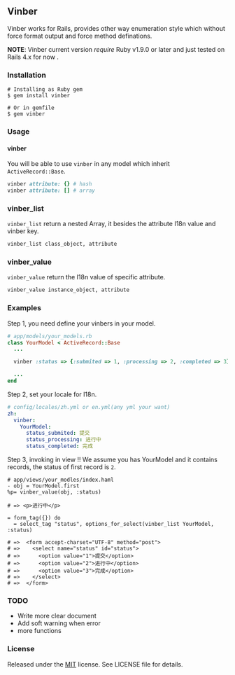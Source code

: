 ## Vinber ##

Vinber works for Rails, provides other way enumeration style which without force format output and force method definations.

__NOTE__: Vinber current version *require* Ruby v1.9.0 or later and just tested on Rails 4.x for now .


### Installation ###
    # Installing as Ruby gem
    $ gem install vinber

    # Or in gemfile
    $ gem vinber

### Usage ###

#### vinber
You will be able to use `vinber` in any model which inherit `ActiveRecord::Base`.
```ruby
vinber attribute: {} # hash
vinber attribute: [] # array
```

### vinber_list
`vinber_list` return a nested Array, it besides the attribute I18n value and vinber key.
```ruby
vinber_list class_object, attribute
```

### vinber_value
`vinber_value` return the I18n value of specific attribute.

```ruby
vinber_value instance_object, attribute
```

### Examples ###
Step 1, you need define your vinbers in your model.

```ruby
# app/models/your_models.rb
class YourModel < ActiveRecord::Base
  ...

  vinber :status => {:submited => 1, :processing => 2, :completed => 3}

  ...
end
```

Step 2, set your locale for I18n.
```yaml
# config/locales/zh.yml or en.yml(any yml your want)
zh:
  vinber:
    YourModel:
      status_submited: 提交
      status_processing: 进行中
      status_completed: 完成

```

Step 3, invoking in view !! We assume you has YourModel and it contains records, the status of first record is `2`.

```haml
# app/views/your_modles/index.haml
- obj = YourModel.first
%p= vinber_value(obj, :status)

# => <p>进行中</p>

= form_tag({}) do
  = select_tag "status", options_for_select(vinber_list YourModel, :status)

# =>  <form accept-charset="UTF-8" method="post">
# =>    <select name="status" id="status">
# =>      <option value="1">提交</option>
# =>      <option value="2">进行中</option>
# =>      <option value="3">完成</option>
# =>    </select>
# =>  </form>
```

### TODO ###
- Write more clear document
- Add soft warning when error
- more functions

### License ###
Released under the [MIT](http://opensource.org/licenses/MIT) license. See LICENSE file for details.
